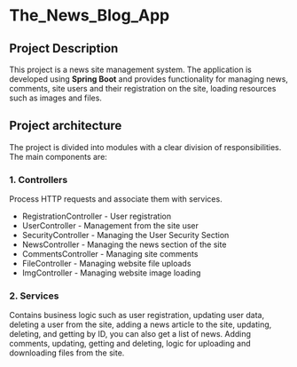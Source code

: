 # The_News_Blog_App

## Project Description

This project is a news site management system. The application is developed using **Spring Boot** and provides functionality for managing news, comments, site users and their registration on the site, loading resources such as images and files.

## Project architecture

The project is divided into modules with a clear division of responsibilities. The main components are:

### 1. Controllers

Process HTTP requests and associate them with services.

- RegistrationController - User registration
- UserController - Management from the site user
- SecurityController - Managing the User Security Section
- NewsController - Managing the news section of the site
- CommentsController - Managing site comments
- FileController - Managing website file uploads
- ImgController - Managing website image loading

### 2. Services

  Contains business logic such as user registration, updating user data, deleting a user from the site, adding a news article to the site, updating, deleting, and getting by ID, you can also get a list of news. Adding comments, updating, getting and deleting, logic for uploading and downloading files from the site.

  
